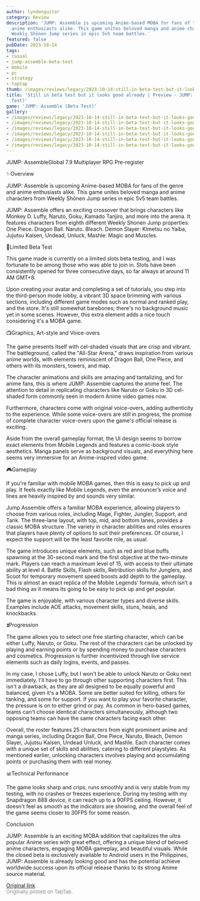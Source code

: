 ```yaml
---
author: lyndonguitar
category: Review
description: 'JUMP: Assemble is upcoming Anime-based MOBA for fans of the genre and
  anime enthusiasts alike. This game unites beloved manga and anime characters from
  Weekly Shōnen Jump series in epic 5v5 team battles.'
featured: false
pubDate: 2023-10-14
tags:
- casual
- jump-assemble-beta-test
- mobile
- pc
- strategy
- taptap
thumb: /images/reviews/legacy/2023-10-14-still-in-beta-test-but-it-looks-good-already--preview---jump-assemble-beta-test-0.avif
title: 'Still in beta test but it looks good already | Preview - JUMP: Assemble (Beta
  Test)'
game: 'JUMP: Assemble (Beta Test)'
gallery:
- /images/reviews/legacy/2023-10-14-still-in-beta-test-but-it-looks-good-already--preview---jump-assemble-beta-test-0.avif
- /images/reviews/legacy/2023-10-14-still-in-beta-test-but-it-looks-good-already--preview---jump-assemble-beta-test-1.avif
- /images/reviews/legacy/2023-10-14-still-in-beta-test-but-it-looks-good-already--preview---jump-assemble-beta-test-2.avif
- /images/reviews/legacy/2023-10-14-still-in-beta-test-but-it-looks-good-already--preview---jump-assemble-beta-test-3.avif
- /images/reviews/legacy/2023-10-14-still-in-beta-test-but-it-looks-good-already--preview---jump-assemble-beta-test-4.avif
- /images/reviews/legacy/2023-10-14-still-in-beta-test-but-it-looks-good-already--preview---jump-assemble-beta-test-5.avif
---
```

JUMP: AssembleGlobal
7.9
Multiplayer
RPG
Pre-register

✨Overview

JUMP: Assemble is upcoming Anime-based MOBA for fans of the genre and anime enthusiasts alike. This game unites beloved manga and anime characters from Weekly Shōnen Jump series in epic 5v5 team battles.

JUMP: Assemble offers an exciting crossover that brings characters like Monkey D. Luffy, Naruto, Goku, Kamado Tanjiro, and more into the arena. It features characters from eighth different Weekly Shonen Jump properties: One Piece. Dragon Ball. Naruto. Bleach. Demon Slayer: Kimetsu no Yaiba, Jujutsu Kaisen, Undead, Unluck, Mashle: Magic and Muscles.

🚧Limited Beta Test

This game made is currently on a limited slots beta testing, and I was fortunate to be among those who was able to join in. Slots have been consistently opened for three consecutive days, so far always at around 11 AM GMT+8.

Upon creating your avatar and completing a set of tutorials, you step into the third-person mode lobby, a vibrant 3D space brimming with various sections, including different game modes such as normal and ranked play, and the store. It's still somewhat barebones; there's no background music yet in some scenes. However, this extra element adds a nice touch considering it's a MOBA game.

📺Graphics, Art-style and Voice-overs

The game presents itself with cel-shaded visuals that are crisp and vibrant. The battleground, called  the "All-Star Arena," draws inspiration from various anime worlds, with elements reminiscent of Dragon Ball, One Piece, and others with its monsters, towers, and map.

The character animations and skills are amazing and tantalizing, and for anime fans, this is where JUMP: Assemble captures the anime feel. The attention to detail in replicating characters like Naruto or Goku in 3D cel-shaded form commonly seen in modern Anime video games now.

Furthermore, characters come with original voice-overs, adding authenticity to the experience. While some voice-overs are still in progress, the promise of complete character voice-overs upon the game's official release is exciting.

Aside from the overall gameplay format, the UI design seems to borrow exact elements from Mobile Legends and features a comic-book style aesthetics. Manga panels serve as background visuals, and everything here seems very immersive for an Anime-inspired video game.

🎮Gameplay

If you're familiar with mobile MOBA games, then this is easy to pick up and play. It feels exactly like Mobile Legends, even the announcer’s voice and lines are heavily inspired by and sounds very similar.

Jump Assemble offers a familiar MOBA experience, allowing players to choose from various roles, including Mage, Fighter, Jungler, Support, and Tank. The three-lane layout, with top, mid, and bottom lanes, provides a classic MOBA structure .The variety in character abilities and roles ensures that players have plenty of options to suit their preferences. Of course, I expect the support will be the least favorite role, as usual.

The game introduces unique elements, such as red and blue buffs spawning at the 30-second mark and the first objective at the two-minute mark. Players can reach a maximum level of 15, with access to their ultimate ability at level 4. Battle Skills, Flash skills, Retribution skills for Junglers, and Scoot for temporary movement speed boosts add depth to the gameplay. This is almost an exact replica of the Mobile Legends’ formula, which isn’t a bad thing as it means its going to be easy to pick up and get popular.

The game is enjoyable, with various character types and diverse skills. Examples include AOE attacks, movement skills, stuns, heals, and knockbacks.

⏫Progression

The game allows you to select one free starting character, which can be either Luffy, Naruto, or Goku. The rest of the characters can be unlocked by playing and earning points or by spending money to purchase characters and cosmetics. Progression is further incentivized through live service elements such as daily logins, events, and passes.

In my case, I chose Luffy, but I won't be able to unlock Naruto or Goku next immediately. I'll have to go through other supporting characters first. This isn't a drawback, as they are all designed to be equally powerful and balanced, given it's a MOBA. Some are better suited for killing, others for tanking, and some for support. If you want to play your favorite character, the pressure is on to either grind or pay. As common in hero-based games, teams can't choose identical characters simultaneously, although two opposing teams can have the same characters facing each other.

Overall, the roster features 25 characters from eight prominent anime and manga series, including Dragon Ball, One Piece, Naruto, Bleach, Demon Slayer, Jujutsu Kaisen, Undead Unluck, and Mashle. Each character comes with a unique set of skills and abilities, catering to different playstyles. As mentioned earlier, unlocking characters involves playing and accumulating points or purchasing them with real money.

📊Technical Performance

The game looks sharp and crips, runs smoothly and is very stable from my testing, with no crashes or freezes experience. During my testing with my Snapdragon 888 device, it can reach up to a 90FPS ceiling. However, it doesn't feel as smooth as the indicators are showing, and the overall feel of the game seems closer to 30FPS for some reason.

Conclusion

JUMP: Assemble is an exciting MOBA addition that capitalizes the ultra popular Anime series with great effect, offering a unique blend of beloved anime characters, engaging MOBA gameplay, and beautiful visuals. While the closed beta is exclusively available to Android users in the Philippines, JUMP: Assemble is already looking good and has the potential achieve worldwide success upon its official release thanks to its strong Anime source material.

[Original link](https://www.taptap.io/post/6435901)<br><span style="font-size: 0.95em; color: #888;">Originally posted on TapTap.</span>